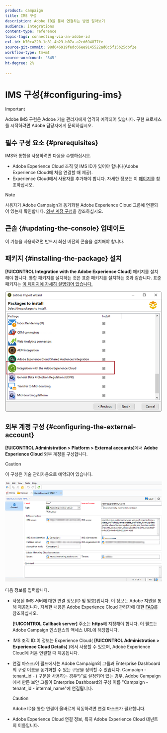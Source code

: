 ```yaml
---
product: campaign
title: IMS 구성
description: Adobe ID을 통해 연결하는 방법 알아보기
audience: integrations
content-type: reference
topic-tags: connecting-via-an-adobe-id
exl-id: b70ca220-1c81-4b23-b07a-a2cd694877fe
source-git-commit: 98d646919fedc66ee9145522ad0c5f15b25dbf2e
workflow-type: tm+mt
source-wordcount: '345'
ht-degree: 2%

---
```


# IMS 구성{#configuring-ims}

>[!IMPORTANT]
>
>Adobe IMS 구현은 Adobe 기술 관리자에게 엄격히 예약되어 있습니다. 구현 프로세스를 시작하려면 Adobe 담당자에게 문의하십시오.

## 필수 구성 요소 {#prerequisites}

IMS와 통합을 사용하려면 다음을 수행하십시오.

* Adobe Experience Cloud 조직 및 IMS ID가 있어야 합니다(Adobe Experience Cloud에 처음 연결할 때 제공).
* Experience Cloud에서 사용자를 추가해야 합니다. 자세한 정보는 이 [페이지](https://experienceleague.adobe.com/docs/core-services/interface/manage-users-and-products/admin-getting-started.html)를 참조하십시오.

>[!NOTE]
>
>사용자가 Adobe Campaign과 동기화될 Adobe Experience Cloud 그룹에 연결되어 있는지 확인합니다. [외부 계정 구성](#configuring-the-external-account)을 참조하십시오.

## 콘솔 {#updating-the-console} 업데이트

이 기능을 사용하려면 반드시 최신 버전의 콘솔을 설치해야 합니다.

## 패키지 {#installing-the-package} 설치

**[!UICONTROL Integration with the Adobe Experience Cloud]** 패키지를 설치해야 합니다. 통합 패키지를 설치하는 것은 표준 패키지를 설치하는 것과 같습니다. 표준 패키지는 [이 페이지에 자세히 설명되어 있습니다.](../../installation/using/installing-campaign-standard-packages.md)

![](assets/ims_6.png)

## 외부 계정 구성 {#configuring-the-external-account}

**[!UICONTROL Administration > Platform > External accounts]**&#x200B;에서 **Adobe Experience Cloud** 외부 계정을 구성합니다.

>[!CAUTION]
>
>이 구성은 기술 관리자용으로 예약되어 있습니다.

![](assets/ims_5.png)

다음 정보를 입력합니다.

* 사용된 IMS 서버에 대한 연결 정보(ID 및 암호)입니다. 이 정보는 Adobe 지원을 통해 제공됩니다. 자세한 내용은 Adobe Experience Cloud 관리자에 대한 [FAQ](https://experienceleague.adobe.com/docs/core-services/interface/manage-users-and-products/faq.html)를 참조하십시오.

   **[!UICONTROL Callback server]** 주소는 **https**&#x200B;에 지정해야 합니다. 이 필드는 Adobe Campaign 인스턴스의 액세스 URL에 해당합니다.

* IMS 조직 ID:이 정보는 Experience Cloud( **[!UICONTROL Administration > Experience Cloud Details]** )에서 사용할 수 있으며, Adobe Experience Cloud에 처음 연결할 때 제공됩니다.
* 연결 마스크:이 필드에서는 Adobe Campaign의 그룹과 Enterprise Dashboard의 구성 이름을 동기화할 수 있는 구문을 정의할 수 있습니다. Campaign - tenant_id - ( 구문을 사용하는 경우*)&quot;로 설정되어 있는 경우, Adobe Campaign에서 만든 보안 그룹이 Enterprise Dashboard의 구성 이름 &quot;Campaign - tenant_id - internal_name&quot;에 연결됩니다.

   >[!CAUTION]
   >
   >Adobe ID을 통한 연결이 올바르게 작동하려면 연결 마스크가 필요합니다.

* Adobe Experience Cloud 연결 정보, 특히 Adobe Experience Cloud 테넌트의 이름입니다.
